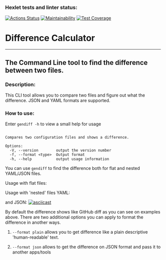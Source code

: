 ### Hexlet tests and linter status:
[![Actions Status](https://github.com/StepanenkoArtem/frontend-project-lvl2/workflows/hexlet-check/badge.svg)](https://github.com/StepanenkoArtem/frontend-project-lvl2/actions)
[![Maintainability](https://api.codeclimate.com/v1/badges/3e6490a6bc269acffd55/maintainability)](https://codeclimate.com/github/StepanenkoArtem/frontend-project-lvl2/maintainability)
[![Test Coverage](https://api.codeclimate.com/v1/badges/3e6490a6bc269acffd55/test_coverage)](https://codeclimate.com/github/StepanenkoArtem/frontend-project-lvl2/test_coverage)

# Difference Calculator

---
## The Command Line tool to find the difference between two files.

### Description:
This CLI tool allows you to compare two files and figure out what the difference.
JSON and YAML formats are supported.

### How to use:
Enter ```gendiff -h``` to view a small help for usage

```Usage: gendiff [options] <filepath1> <filepath2>

Compares two configuration files and shows a difference.

Options:
  -V, --version        output the version number
  -f, --format <type>  Output format
  -h, --help           output usage information
```
<script id="asciicast-5nzGp8B1TrYgfZGEerkft7Ze6" src="https://asciinema.org/a/5nzGp8B1TrYgfZGEerkft7Ze6.js" async></script>

You can use ```gendiff``` to find the difference both for flat and nested YAML/JSON files.

Usage with flat files:
<script id="asciicast-yrGnLesyqo5Fj0leyUp2ba9XS" src="https://asciinema.org/a/yrGnLesyqo5Fj0leyUp2ba9XS.js" async></script>

Usage with 'nested' files
YAML:

<script id="asciicast-Oth8TRHFITBjAdQf4quGBxSjY" src="https://asciinema.org/a/Oth8TRHFITBjAdQf4quGBxSjY.js" async></script>

and JSON:
[![asciicast](https://asciinema.org/a/0ctWO0brYkeaVA9dd5HVIxqgW.svg)](https://asciinema.org/a/0ctWO0brYkeaVA9dd5HVIxqgW)

By default the difference shows like GitHub diff as you can see on examples above.
There are two additional options you can apply to format the difference in another ways.

1) `--format plain` allows you to get difference like a plain descriptive 'human-readable' text.
<script id="asciicast-TsLiayP7gaKKSQw9HgaInETuz" src="https://asciinema.org/a/TsLiayP7gaKKSQw9HgaInETuz.js" async></script>

2) `--format json` allows to get the difference on JSON format and pass it to another apps/tools
<script id="asciicast-BT6RRITHuqh4n2hPJKEVcEPn2" src="https://asciinema.org/a/BT6RRITHuqh4n2hPJKEVcEPn2.js" async></script>
